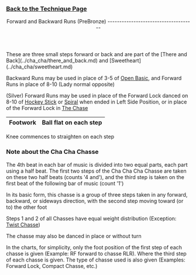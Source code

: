 ### [ Back to the Technique Page](../technique.md)

 <header>Forward and Backward Runs (PreBronze)
-------------------------------------

 </header>These are three small steps forward or back and are part of the [There and Back](../cha_cha/there_and_back.md) and [Sweetheart](../cha_cha/sweetheart.md)  
   
 Backward Runs may be used in place of 3-5 of [Open Basic](../cha_cha/open_basic.md), and Forward Runs in place of 8-10 (Lady normal opposite)  
   
 (Silver) Forward Runs may be used in place of the Forward Lock danced on 8-10 of [Hockey Stick](../cha_cha/hockey_stick.md) or [Spiral](../cha_cha/spiral.md) when ended in Left Side Position, or in place of the Forward Lock in [The Chase](../cha_cha/chase.md)

 | **Footwork** | Ball flat on each step |
|---|---|

Knee commences to straighten on each step

### Note about the Cha Cha Chasse

The 4th beat in each bar of music is divided into two equal parts, each part using a half beat. The first two steps of the Cha Cha Cha Chasse are taken on these two half beats (counts '4 and'), and the third step is taken on the first beat of the following bar of music (count '1')  
   
 In its basic form, this chasse is a group of three steps taken in any forward, backward, or sideways direction, with the second step moving toward (or to) the other foot  
   
 Steps 1 and 2 of all Chasses have equal weight distribution (Exception: [Twist Chasse](c_twist_chasse.md))  
   
 The chasse may also be danced in place or without turn  
   
 In the charts, for simplicity, only the foot position of the first step of each chasse is given (Example: RF forward to chasse RLR). Where the third step of each chasse is given. The type of chasse used is also given (Examples: Forward Lock, Compact Chasse, etc.)